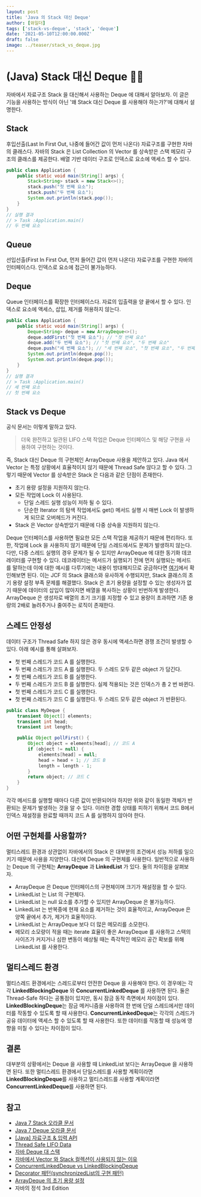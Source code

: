 ```yaml
---
layout: post
title: 'Java 의 Stack 대신 Deque'
author: [와일더]
tags: ['stack-vs-deque', 'stack', 'deque']
date: '2021-05-10T12:00:00.000Z'
draft: false
image: ../teaser/stack_vs_deque.jpg
---
```


# (Java) Stack 대신 Deque 🤹‍♀️

자바에서 자료구조 Stack 을 대신해서 사용하는 Deque 에 대해서 알아보자. 이 글은 기능을 사용하는 방식이 아닌 '왜 Stack 대신 Deque 를 사용해야 하는가?'에 대해서 설명한다.

## Stack

후입선출(Last In First Out, 나중에 들어간 값이 먼저 나온다) 자료구조를 구현한 자바의 클래스다. 자바의 Stack 은 List Collection 의 Vector 를 상속받은 스택 메모리 구조의 클래스를 제공한다. 배열 기반 데이터 구조로 인덱스로 요소에 액세스 할 수 있다.

```java
public class Application {
    public static void main(String[] args) {
        Stack<String> stack = new Stack<>();
        stack.push("첫 번째 요소");
        stack.push("두 번째 요소");
        System.out.println(stack.pop());
    }
}   
// 실행 결과
// > Task :Application.main()
// 두 번째 요소
```

## Queue

선입선출(First In First Out, 먼저 들어간 값이 먼저 나온다) 자료구조를 구현한 자바의 인터페이스다. 인덱스로 요소에 접근이 불가능하다.

## Deque

Queue 인터페이스를 확장한 인터페이스다. 자료의 입출력을 양 끝에서 할 수 있다. 인덱스로 요소에 액세스, 삽입, 제거를 허용하지 않는다.

```java
public class Application {
    public static void main(String[] args) {
        Deque<String> deque = new ArrayDeque<>();
        deque.addFirst("첫 번째 요소"); // "첫 번째 요소"
        deque.add("두 번째 요소"); // "첫 번째 요소", "두 번째 요소"
        deque.push("세 번째 요소"); // "세 번째 요소", "첫 번째 요소", "두 번째 요소"
        System.out.println(deque.pop());
        System.out.println(deque.pop());
    }
}
// 실행 결과
// > Task :Application.main()
// 세 번째 요소
// 첫 번째 요소
```

## Stack vs Deque

공식 문서는 이렇게 말하고 있다.

> 더욱 완전하고 일관된 LIFO 스택 작업은 Deque 인터페이스 및 해당 구현을 사용하여 구현하는 것이다.

즉, Stack 대신 Deque 의 구현체인 ArrayDeque 사용을 제안하고 있다. Java 에서 Vector 는 특정 상황에서 효율적이지 않기 때문에 Thread Safe 않다고 할 수 있다. 그렇기 때문에 Vector 를 상속받은 Stack 은 다음과 같은 단점이 존재한다.

- 초기 용량 설정을 지원하지 않는다.
- 모든 작업에 Lock 이 사용된다.
  - 단일 스레드 실행 성능이 저하 될 수 있다.
  - 단순한 Iterator 의 탐색 작업에서도 get() 메서드 실행 시 매번 Lock 이 발생하게 되므로 오버헤드가 커진다.
- Stack 은 Vector 상속받았기 때문에 다중 상속을 지원하지 않는다.

Deque 인터페이스를 사용하면 필요한 모든 스택 작업을 제공하기 때문에 편리하다. 또한, 작업에 Lock 을 사용하지 않기 때문에 단일 스레드에서도 문제가 발생하지 않는다. 다만, 다중 스레드 실행의 경우 문제가 될 수 있지만 ArrayDeque 에 대한 동기화 데코레이터를 구현할 수 있다. 데코레이터는 메서드가 실행되기 전에 먼저 실행되는 메서드를 말하는데 이에 대한 예시를 다루기에는 내용이 방대해지므로 궁금하다면 [여기](https://effectiveprogramming.tistory.com/entry/Decorator-%ED%8C%A8%ED%84%B4synchronizedList%EC%9D%98-%EA%B5%AC%ED%98%84-%ED%8C%A8%ED%84%B4)에서 확인해보면 된다. 이는 JCF 의 Stack 클래스와 유사하게 수행되지만, Stack 클래스의 초기 용량 설정 부족 문제를 해결했다. Stack 은 초기 용량을 설정할 수 있는 생성자가 없기 때문에 데이터의 삽입이 많아지면 배열을 복사하는 상황이 빈번하게 발생한다. ArrayDeque 은 생성자로 배열의 초기 크기를 지정할 수 있고 용량이 초과하면 기존 용량의 2배로 늘려주거나 줄여주는 로직이 존재한다.

## 스레드 안정성

데이터 구조가 Thread Safe 하지 않은 경우 동시에 액세스하면 경쟁 조건이 발생할 수 있다. 아래 예시를 통해 살펴보자.

- 첫 번째 스레드가 코드 A 를 실행한다.
- 두 번째 스레드가 코드 A 를 실행한다. 두 스레드 모두 같은 object 가 담긴다.
- 첫 번째 스레드가 코드 B 를 실행한다.
- 두 번째 스레드가 코드 B 를 실행한다. 실제 적용되는 것은 인덱스가 총 2 번 바뀐다.
- 첫 번째 스레드가 코드 C 를 실행한다.
- 첫 번째 스레드가 코드 C 를 실행한다. 두 스레드 모두 같은 object 가 반환된다.

```java
public class MyDeque {
    transient Object[] elements;
    transient int head;
    transient int length;

    public Object pollFirst() {
        Object object = elements[head]; // 코드 A
        if (object != null) {
            elements[head] = null;
            head = head + 1; // 코드 B
            length = length - 1;
        }
        return object; // 코드 C
    }
}

```

각각 메서드를 실행할 때마다 다른 값이 반환되어야 하지만 위와 같이 동일한 객체가 반환되는 문제가 발생하는 것을 알 수 있다. 이러한 경합 상태를 피하기 위해서 코드 B에서 인덱스 재설정을 완료할 때까지 코드 A 를 실행하지 않아야 한다.

## 어떤 구현체를 사용할까?

멀티스레드 환경과 상관없이 자바에서의 Stack 은 대부분의 조건에서 성능 저하를 일으키기 때문에 사용을 지양한다. 대신에 Deque 의 구현체를 사용한다. 일반적으로 사용하는 Deque 의 구현체는 <b>ArrayDeque</b> 과 <b>LinkedList</b> 가 있다. 둘의 차이점을 살펴보자.

- ArrayDeque 은 Deque 인터페이스의 구현체이며 크기가 재설정을 할 수 있다.
- LinkedList 는 List 의 구현체다.
- LinkedList 는 null 요소를 추가할 수 있지만 ArrayDeque 은 불가능하다.
- LinkedList 는 반복중에 현재 요소를 제거하는 것이 효율적이고, ArrayDeque 은 양쪽 끝에서 추가, 제거가 효율적이다.
- LinkedList 는 ArrayDeque 보다 더 많은 메모리를 소모한다.
- 메모리 소모량이 적을 때는 iterate 효율이 좋은 ArrayDeque 를 사용하고 스택의 사이즈가 커지거나 심한 변동이 예상될 때는 즉각적인 메모리 공간 확보를 위해 LinkedList 를 사용한다. 

## 멀티스레드 환경

멀티스레드 환경에서는 스레드로부터 안전한 Deque 을 사용해야 한다. 이 경우에는 각각 <b>LinkedBlockingDeque</b> 와 <b>ConcurrentLinkedDeque</b> 를 사용하면 된다. 둘은 Thread-Safe 하다는 공통점이 있지만, 동시 잠금 동작 측면에서 차이점이 있다. <b>LinkedBlockingDeque</b>는 잠금 메커니즘을 사용하여 한 번에 단일 스레드에서만 데이터를 작동할 수 있도록 할 때 사용한다. <b>ConcurrentLinkedDeque</b>는 각각의 스레드가 공유 데이터에 액세스 할 수 있도록 할 때 사용한다. 또한 데이터를 작동할 때 성능에 영향을 미칠 수 있다는 차이점이 있다. 

## 결론

대부분의 상황에서는 Deque 을 사용할 때 LinkedList 보다는 ArrayDeque 을 사용하면 된다. 또한 멀티스레드 환경에서 단일스레드를 사용할 계획이라면 <b>LinkedBlockingDeque</b>를 사용하고 멀티스레드를 사용할 계획이라면 <b>ConcurrentLinkedDeque</b>를 사용하면 된다.

## 참고

- [Java 7 Stack 오라클 문서](https://docs.oracle.com/javase/7/docs/api/java/util/Stack.html)
- [Java 7 Deque 오라클 문서](https://docs.oracle.com/javase/7/docs/api/java/util/Deque.html)
- [[Java] 자료구조 & 입력 API](https://machine-geon.tistory.com/71)
- [Thread Safe LIFO Data](https://www.baeldung.com/java-lifo-thread-safe)
- [자바 Deque 대 스택](https://recordsoflife.tistory.com/222)
- [자바에서 Vector 와 Stack 컬렉션이 사용되지 않는 이유](https://aahc.tistory.com/8)
- [ConcurrentLinkedDeque vs LinkedBlockingDeque](https://stackoverflow.com/questions/19179046/concurrentlinkeddeque-vs-linkedblockingdeque)
- [Decorator 패턴(synchronizedList의 구현 패턴)](https://effectiveprogramming.tistory.com/entry/Decorator-%ED%8C%A8%ED%84%B4synchronizedList%EC%9D%98-%EA%B5%AC%ED%98%84-%ED%8C%A8%ED%84%B4)
- [ArrayDeque 의 초기 용량 설정](https://junghyungil.tistory.com/116)
- 자바의 정석 3rd Edition
